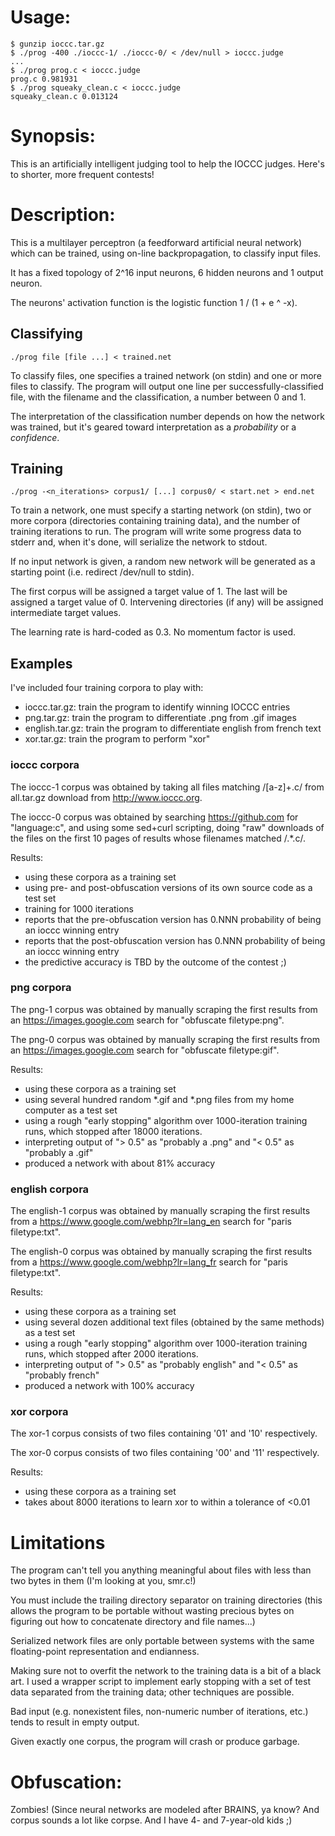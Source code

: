 # Usage:
    $ gunzip ioccc.tar.gz
    $ ./prog -400 ./ioccc-1/ ./ioccc-0/ < /dev/null > ioccc.judge
    ...
    $ ./prog prog.c < ioccc.judge
    prog.c 0.981931
    $ ./prog squeaky_clean.c < ioccc.judge
    squeaky_clean.c 0.013124

# Synopsis:
This is an artificially intelligent judging tool to help the IOCCC judges.
Here's to shorter, more frequent contests!

# Description:
This is a multilayer perceptron (a feedforward artificial neural network)
which can be trained, using on-line backpropagation, to classify input files.

It has a fixed topology of 2^16 input neurons, 6 hidden neurons and 1 output
neuron.

The neurons' activation function is the logistic function 1 / (1 + e ^ -x).

## Classifying

    ./prog file [file ...] < trained.net

To classify files, one specifies a trained network (on stdin) and one or more
files to classify. The program will output one line per successfully-classified
file, with the filename and the classification, a number between 0 and 1.

The interpretation of the classification number depends on how the network was
trained, but it's geared toward interpretation as a *probability* or a
*confidence*.

## Training

    ./prog -<n_iterations> corpus1/ [...] corpus0/ < start.net > end.net

To train a network, one must specify a starting network (on stdin), two or
more corpora (directories containing training data), and the number of training
iterations to run. The program will write some progress data to stderr and,
when it's done, will serialize the network to stdout.

If no input network is given, a random new network will be generated as a
starting point (i.e. redirect /dev/null to stdin).

The first corpus will be assigned a target value of 1. The last will be
assigned a target value of 0. Intervening directories (if any) will be assigned
intermediate target values.

The learning rate is hard-coded as 0.3. No momentum factor is used.

## Examples

I've included four training corpora to play with:

 * ioccc.tar.gz: train the program to identify winning IOCCC entries
 * png.tar.gz: train the program to differentiate .png from .gif images
 * english.tar.gz: train the program to differentiate english from french text
 * xor.tar.gz: train the program to perform "xor"

### ioccc corpora

The ioccc-1 corpus was obtained by taking all files matching /[a-z]+\.c/ from
all.tar.gz download from http://www.ioccc.org.

The ioccc-0 corpus was obtained by searching https://github.com for "language:c",
and using some sed+curl scripting, doing "raw" downloads of the files on the
first 10 pages of results whose filenames matched /.*\.c/.

Results:

 * using these corpora as a training set
 * using pre- and post-obfuscation versions of its own source code as a test
   set
 * training for 1000 iterations
 * reports that the pre-obfuscation version has 0.NNN probability of being an
   ioccc winning entry
 * reports that the post-obfuscation version has 0.NNN probability of being an
   ioccc winning entry
 * the predictive accuracy is TBD by the outcome of the contest ;)

### png corpora

The png-1 corpus was obtained by manually scraping the first results from an
https://images.google.com search for "obfuscate filetype:png".

The png-0 corpus was obtained by manually scraping the first results from an
https://images.google.com search for "obfuscate filetype:gif".

Results:

 * using these corpora as a training set
 * using several hundred random *.gif and *.png files from my home computer as
   a test set
 * using a rough "early stopping" algorithm over 1000-iteration training runs,
   which stopped after 18000 iterations.
 * interpreting output of "> 0.5" as "probably a .png" and "< 0.5" as "probably
   a .gif"
 * produced a network with about 81% accuracy

### english corpora

The english-1 corpus was obtained by manually scraping the first results from
a https://www.google.com/webhp?lr=lang_en search for "paris filetype:txt".

The english-0 corpus was obtained by manually scraping the first results from
a https://www.google.com/webhp?lr=lang_fr search for "paris filetype:txt".

Results:

 * using these corpora as a training set
 * using several dozen additional text files (obtained by the same methods)
   as a test set
 * using a rough "early stopping" algorithm over 1000-iteration training runs,
   which stopped after 2000 iterations.
 * interpreting output of "> 0.5" as "probably english" and "< 0.5" as
   "probably french"
 * produced a network with 100% accuracy

### xor corpora

The xor-1 corpus consists of two files containing '01' and '10' respectively.

The xor-0 corpus consists of two files containing '00' and '11' respectively.

Results:

 * using these corpora as a training set
 * takes about 8000 iterations to learn xor to within a tolerance of <0.01

# Limitations
The program can't tell you anything meaningful about files with less than two
bytes in them (I'm looking at you, smr.c!)

You must include the trailing directory separator on training directories
(this allows the program to be portable without wasting precious bytes on
figuring out how to concatenate directory and file names...)

Serialized network files are only portable between systems with the same
floating-point representation and endianness.

Making sure not to overfit the network to the training data is a bit of a
black art. I used a wrapper script to implement early stopping with a set of
test data separated from the training data; other techniques are possible.

Bad input (e.g. nonexistent files, non-numeric number of iterations, etc.)
tends to result in empty output.

Given exactly one corpus, the program will crash or produce garbage.

# Obfuscation:

Zombies! (Since neural networks are modeled after BRAINS, ya know? And
corpus sounds a lot like corpse. And I have 4- and 7-year-old kids ;)
